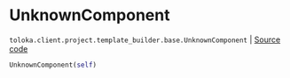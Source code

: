 # UnknownComponent
`toloka.client.project.template_builder.base.UnknownComponent` | [Source code](https://github.com/Toloka/toloka-kit/blob/v1.1.3/src/client/project/template_builder/base.py#L187)

```python
UnknownComponent(self)
```

